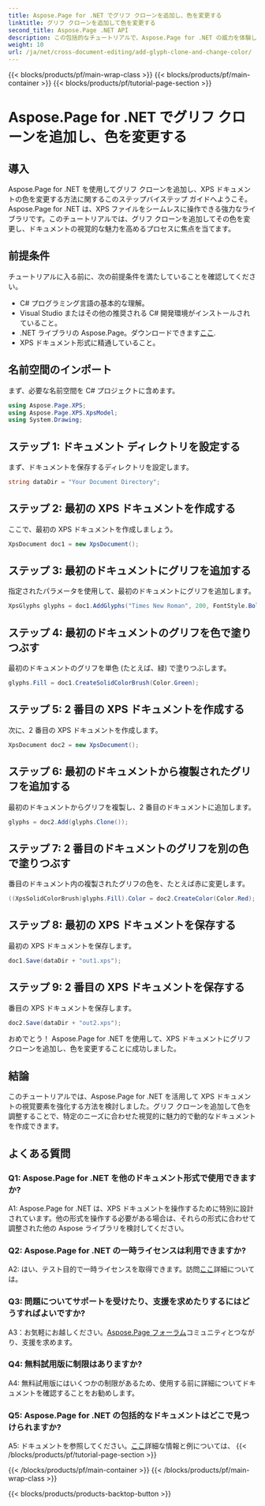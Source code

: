 ```yaml
---
title: Aspose.Page for .NET でグリフ クローンを追加し、色を変更する
linktitle: グリフ クローンを追加して色を変更する
second_title: Aspose.Page .NET API
description: この包括的なチュートリアルで、Aspose.Page for .NET の威力を体験してください。 XPS ドキュメントでグリフ クローンを追加し、色を簡単に変更する方法を学びます。
weight: 10
url: /ja/net/cross-document-editing/add-glyph-clone-and-change-color/
---
```


{{< blocks/products/pf/main-wrap-class >}}
{{< blocks/products/pf/main-container >}}
{{< blocks/products/pf/tutorial-page-section >}}

# Aspose.Page for .NET でグリフ クローンを追加し、色を変更する

## 導入

Aspose.Page for .NET を使用してグリフ クローンを追加し、XPS ドキュメントの色を変更する方法に関するこのステップバイステップ ガイドへようこそ。 Aspose.Page for .NET は、XPS ファイルをシームレスに操作できる強力なライブラリです。このチュートリアルでは、グリフ クローンを追加してその色を変更し、ドキュメントの視覚的な魅力を高めるプロセスに焦点を当てます。

## 前提条件

チュートリアルに入る前に、次の前提条件を満たしていることを確認してください。

- C# プログラミング言語の基本的な理解。
- Visual Studio またはその他の推奨される C# 開発環境がインストールされていること。
-  .NET ライブラリの Aspose.Page。ダウンロードできます[ここ](https://releases.aspose.com/page/net/).
- XPS ドキュメント形式に精通していること。

## 名前空間のインポート

まず、必要な名前空間を C# プロジェクトに含めます。

```csharp
using Aspose.Page.XPS;
using Aspose.Page.XPS.XpsModel;
using System.Drawing;
```

## ステップ 1: ドキュメント ディレクトリを設定する

まず、ドキュメントを保存するディレクトリを設定します。

```csharp
string dataDir = "Your Document Directory";
```

## ステップ 2: 最初の XPS ドキュメントを作成する

ここで、最初の XPS ドキュメントを作成しましょう。

```csharp
XpsDocument doc1 = new XpsDocument();
```

## ステップ 3: 最初のドキュメントにグリフを追加する

指定されたパラメータを使用して、最初のドキュメントにグリフを追加します。

```csharp
XpsGlyphs glyphs = doc1.AddGlyphs("Times New Roman", 200, FontStyle.Bold, 50, 250, "Test");
```

## ステップ 4: 最初のドキュメントのグリフを色で塗りつぶす

最初のドキュメントのグリフを単色 (たとえば、緑) で塗りつぶします。

```csharp
glyphs.Fill = doc1.CreateSolidColorBrush(Color.Green);
```

## ステップ 5: 2 番目の XPS ドキュメントを作成する

次に、2 番目の XPS ドキュメントを作成します。

```csharp
XpsDocument doc2 = new XpsDocument();
```

## ステップ 6: 最初のドキュメントから複製されたグリフを追加する

最初のドキュメントからグリフを複製し、2 番目のドキュメントに追加します。

```csharp
glyphs = doc2.Add(glyphs.Clone());
```

## ステップ 7: 2 番目のドキュメントのグリフを別の色で塗りつぶす

番目のドキュメント内の複製されたグリフの色を、たとえば赤に変更します。

```csharp
((XpsSolidColorBrush)glyphs.Fill).Color = doc2.CreateColor(Color.Red);
```

## ステップ 8: 最初の XPS ドキュメントを保存する

最初の XPS ドキュメントを保存します。

```csharp
doc1.Save(dataDir + "out1.xps");
```

## ステップ 9: 2 番目の XPS ドキュメントを保存する

番目の XPS ドキュメントを保存します。

```csharp
doc2.Save(dataDir + "out2.xps");
```

おめでとう！ Aspose.Page for .NET を使用して、XPS ドキュメントにグリフ クローンを追加し、色を変更することに成功しました。

## 結論

このチュートリアルでは、Aspose.Page for .NET を活用して XPS ドキュメントの視覚要素を強化する方法を検討しました。グリフ クローンを追加して色を調整することで、特定のニーズに合わせた視覚的に魅力的で動的なドキュメントを作成できます。

## よくある質問

### Q1: Aspose.Page for .NET を他のドキュメント形式で使用できますか?

A1: Aspose.Page for .NET は、XPS ドキュメントを操作するために特別に設計されています。他の形式を操作する必要がある場合は、それらの形式に合わせて調整された他の Aspose ライブラリを検討してください。

### Q2: Aspose.Page for .NET の一時ライセンスは利用できますか?

 A2: はい、テスト目的で一時ライセンスを取得できます。訪問[ここ](https://purchase.aspose.com/temporary-license/)詳細については。

### Q3: 問題についてサポートを受けたり、支援を求めたりするにはどうすればよいですか?

 A3：お気軽にお越しください。[Aspose.Page フォーラム](https://forum.aspose.com/c/page/39)コミュニティとつながり、支援を求めます。

### Q4: 無料試用版に制限はありますか?

A4: 無料試用版にはいくつかの制限があるため、使用する前に詳細についてドキュメントを確認することをお勧めします。

### Q5: Aspose.Page for .NET の包括的なドキュメントはどこで見つけられますか?

 A5: ドキュメントを参照してください。[ここ](https://reference.aspose.com/page/net/)詳細な情報と例については、
{{< /blocks/products/pf/tutorial-page-section >}}

{{< /blocks/products/pf/main-container >}}
{{< /blocks/products/pf/main-wrap-class >}}

{{< blocks/products/products-backtop-button >}}
